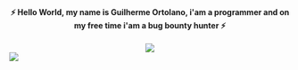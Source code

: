 
#### <h4 align="center"> ⚡️ Hello World, my name is Guilherme Ortolano, i'am a programmer and on my free time i'am a bug bounty hunter ⚡️ </h4>
<div align="center">
  <img src="https://user-images.githubusercontent.com/41842621/141323876-60d44ec8-dfa1-46ed-8257-4d7ecce508f6.png">
</div>
<div> 
  <a href="https://www.linkedin.com/in/guilherme-ortolano-725950186/" target="_blank"><img src="https://img.shields.io/badge/-LinkedIn-%230077B5?style=for-the-badge&logo=linkedin&logoColor=white" target="_blank"></a> 
</div>
